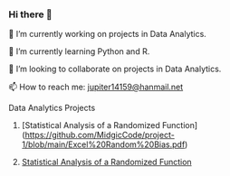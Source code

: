 ### Hi there 👋

<!--
**MidgicCode/MidgicCode** is a ✨ _special_ ✨ repository because its `README.md` (this file) appears on your GitHub profile.

Here are some ideas to get you started: -->

🔭 I’m currently working on projects in Data Analytics.

🌱 I’m currently learning Python and R.

👯 I’m looking to collaborate on projects in Data Analytics.
<!-- 🤔 I’m looking for help with
- 💬 Ask me about ... -->

📫 How to reach me: jupiter14159@hanmail.net

Data Analytics Projects
1. [Statistical Analysis of a Randomized Function] (https://github.com/MidgicCode/project-1/blob/main/Excel%20Random%20Bias.pdf)

1. <a href="https://github.com/MidgicCode/project-1/blob/main/Excel%20Random%20Bias.pdf">Statistical Analysis of a Randomized Function</a>
